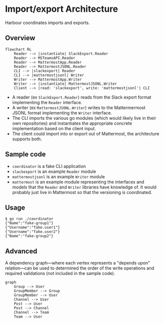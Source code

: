 # Import/export Architecture

Harbour coordinates imports and exports.

## Overview

```mermaid
flowchart RL
    Reader --> |instantiate| SlackExport.Reader
    Reader --> MSTeamsAPI.Reader
    Reader --> MattermostApp.Reader
    Reader --> MattermostJSONL.Reader
    CLI --> |slackexport| Reader
    CLI --> |mattermostjsonl| Writer
    Writer --> MattermostApp.Writer
    Writer --> |instantiate| MattermostJSONL.Writer
    Client --> |read: 'slackexport', write: 'mattermostjsonl'| CLI
```

* A reader (ex `SlackExport.Reader`) reads from the Slack export format implementing the `Reader` interface.
* A writer (ex `MattermostJSONL.Writer`) writes to the Mattermermost JSONL format implementing the `Writer` interface.
* The CLI imports the various go modules (which would likely live in their own repositories) and instantiates the appropriate concrete implementation based on the client input.
* The client could import into or export out of Mattermost, the architecture supports both.

## Sample code

* `coordinator` is a fake CLI application
* `slackexport` is an example `Reader` module
* `mattermostjsonl` is an example `Writer` module
* `mattermost` is an example module representing the interfaces and models that the `Reader` and `Writer` libraries have knowledge of. It would probably just live in Mattermost so that the versioning is coordinated.

## Usage

```shell
$ go run ./coordinator
{"Name":"fake-group1"}
{"Username":"fake.user1"}
{"Username":"fake.user2"}
{"Name":"fake-group2"}
```

## Advanced

A dependency graph—where each vertex represents a "depends upon" relation—can be used to determined the order of the write operations and required validations (not included in the sample code).

```mermaid
graph
    Group --> User
    GroupMember --> Group
    GroupMember --> User
    Channel --> User
    Post --> User
    Post --> Channel
    Channel --> Team
    Team --> User
```
